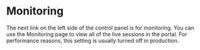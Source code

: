 # Monitoring

The next link on the left side of the control panel is for monitoring. You can
use the Monitoring page to view all of the live sessions in the portal. For
performance reasons, this setting is usually turned off in production.
